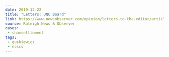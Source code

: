 ```yaml
---
date: 2019-12-22
title: "Letters: UNC Board"
link: https://www.newsobserver.com/opinion/letters-to-the-editor/article238497088.html
source: Raleigh News & Observer
cases:
 - shamsettlement
tags:
 - guskiewicz
 - ncscv
---
```

